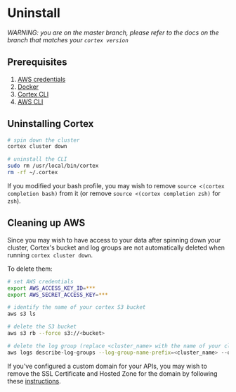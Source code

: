 # Uninstall

_WARNING: you are on the master branch, please refer to the docs on the branch that matches your `cortex version`_

## Prerequisites

1. [AWS credentials](aws-credentials.md)
2. [Docker](https://docs.docker.com/install)
3. [Cortex CLI](install.md)
4. [AWS CLI](https://aws.amazon.com/cli)

## Uninstalling Cortex

```bash
# spin down the cluster
cortex cluster down

# uninstall the CLI
sudo rm /usr/local/bin/cortex
rm -rf ~/.cortex
```

If you modified your bash profile, you may wish to remove `source <(cortex completion bash)` from it (or remove `source <(cortex completion zsh)` for `zsh`).

## Cleaning up AWS

Since you may wish to have access to your data after spinning down your cluster, Cortex's bucket and log groups are not automatically deleted when running `cortex cluster down`.

To delete them:

```bash
# set AWS credentials
export AWS_ACCESS_KEY_ID=***
export AWS_SECRET_ACCESS_KEY=***

# identify the name of your cortex S3 bucket
aws s3 ls

# delete the S3 bucket
aws s3 rb --force s3://<bucket>

# delete the log group (replace <cluster_name> with the name of your cluster, default: cortex)
aws logs describe-log-groups --log-group-name-prefix=<cluster_name> --query logGroups[*].[logGroupName] --output text | xargs -I {} aws logs delete-log-group --log-group-name {}
```

If you've configured a custom domain for your APIs, you may wish to remove the SSL Certificate and Hosted Zone for the domain by following these [instructions](../guides/custom-domain.md#cleanup).
